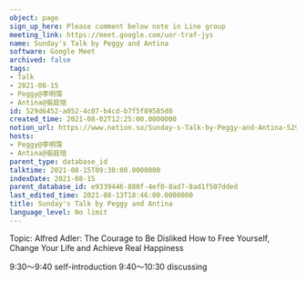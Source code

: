 ```yaml
---
object: page
sign_up_here: Please comment below note in Line group
meeting_link: https://meet.google.com/uor-traf-jys
name: Sunday's Talk by Peggy and Antina
software: Google Meet
archived: false
tags:
- Talk
- 2021-08-15
- Peggy@李明霈
- Antina@張庭瑄
id: 529d6452-a052-4c07-b4cd-b7f5f89585d0
created_time: 2021-08-02T12:25:00.0000000
notion_url: https://www.notion.so/Sunday-s-Talk-by-Peggy-and-Antina-529d6452a0524c07b4cdb7f5f89585d0
hosts:
- Peggy@李明霈
- Antina@張庭瑄
parent_type: database_id
talktime: 2021-08-15T09:30:00.0000000
indexDate: 2021-08-15
parent_database_id: e9339446-880f-4ef0-8ad7-8ad1f507dded
last_edited_time: 2021-08-13T18:46:00.0000000
title: Sunday's Talk by Peggy and Antina
language_level: No limit
---
```


Topic: Alfred Adler: The Courage to Be Disliked
How to Free Yourself, Change Your Life and Achieve Real Happiness

9:30～9:40 self-introduction
9:40～10:30 discussing


